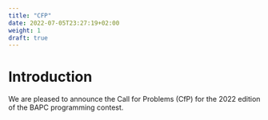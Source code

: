 ```yaml
---
title: "CFP"
date: 2022-07-05T23:27:19+02:00
weight: 1
draft: true
---
```


# Introduction

We are pleased to announce the Call for Problems (CfP) for the 2022 edition of the BAPC programming contest.
